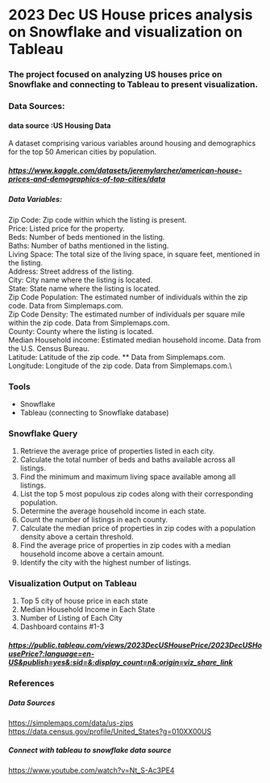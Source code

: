 # 2023 Dec US House prices analysis on Snowflake and visualization on Tableau
### The project focused on analyzing US houses price on Snowflake and connecting to Tableau to present visualization. 



### Data Sources:
#### data source :US Housing Data 
A dataset comprising various variables around housing and demographics for the top 50 American cities by population.
##### <https://www.kaggle.com/datasets/jeremylarcher/american-house-prices-and-demographics-of-top-cities/data>


##### Data Variables:
Zip Code: Zip code within which the listing is present.\
Price: Listed price for the property.\
Beds: Number of beds mentioned in the listing.\
Baths: Number of baths mentioned in the listing.\
Living Space: The total size of the living space, in square feet, mentioned in the listing.\
Address: Street address of the listing.\
City: City name where the listing is located.\
State: State name where the listing is located.\
Zip Code Population: The estimated number of individuals within the zip code. Data from Simplemaps.com.\
Zip Code Density: The estimated number of individuals per square mile within the zip code. Data from Simplemaps.com.\
County: County where the listing is located.\
Median Household income: Estimated median household income. Data from the U.S. Census Bureau.\
Latitude: Latitude of the zip code. ** Data from Simplemaps.com.\
Longitude: Longitude of the zip code. Data from Simplemaps.com.\


### Tools
- Snowflake
- Tableau (connecting to Snowflake database)


### Snowflake Query 
1. Retrieve the average price of properties listed in each city.
2. Calculate the total number of beds and baths available across all listings.
3. Find the minimum and maximum living space available among all listings.
4. List the top 5 most populous zip codes along with their corresponding population.
5. Determine the average household income in each state.
6. Count the number of listings in each county.
7. Calculate the median price of properties in zip codes with a population density above a certain threshold.
8. Find the average price of properties in zip codes with a median household income above a certain amount.
9. Identify the city with the highest number of listings.



### Visualization Output on Tableau

1. Top 5 city of house price in each state
2. Median Household Income in Each State
3. Number of Listing of Each City
4. Dashboard contains #1-3
##### <https://public.tableau.com/views/2023DecUSHousePrice/2023DecUSHousePrice?:language=en-US&publish=yes&:sid=&:display_count=n&:origin=viz_share_link> 



### References 

##### Data Sources
https://simplemaps.com/data/us-zips
https://data.census.gov/profile/United_States?g=010XX00US


##### Connect with tableau to snowflake data source
https://www.youtube.com/watch?v=Nt_S-Ac3PE4



